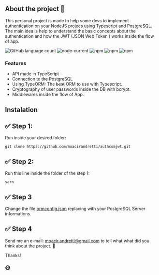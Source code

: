 ## About the project 🍵

This personal project is made to help some devs to implement authentication on your NodeJS projecs using Typescript and PostgreSQL.
The main idea is help to understand the basic concepts about the authentication and how the JWT (JSON Web Token ) works inside the flow of app.

![GitHub language count](https://img.shields.io/github/languages/count/moacirandretti/authcomjwt)
![node-current](https://img.shields.io/node/v/yarn?label=yarn)
![npm](https://img.shields.io/npm/v/express?label=express)
![npm](https://img.shields.io/npm/v/typescript?label=typescript)
![npm](https://img.shields.io/npm/v/jsonwebtoken?color=%23c8c8c8&label=JWT)


### Features

- API made in TypeScript
- Connection to the PostgreSQL
- Using TypeORM: The ~~best~~ ORM to use with Typescript.
- Cryptography of user passwords inside the DB with bcrypt.
- Middlewares inside the flow of App.

## Instalation

## ✅ Step 1:
Run inside your desired folder:

`git clone https://github.com/moacirandretti/authcomjwt.git
`
## ✅ Step 2:
Run this line inside the folder of the step 1:

 `yarn`

## ✅ Step 3
Change the file [ormconfig.json](https://raw.githubusercontent.com/moacirandretti/authcomjwt/master/ormconfig.json "ormconfig.json") replacing with your PostgreSQL Server informations.

## ✅ Step 4
Send me an e-mail: [moacir.andretti@gmail.com](mail:to "e-mail moacir.andretti@gmail.com") 
to tell what what did you think about the project. 🚀

Thanks! 
### 😅
